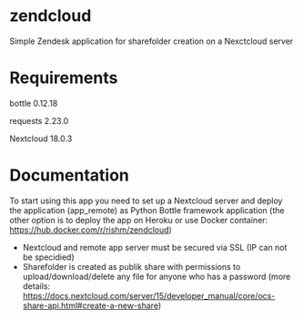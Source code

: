 # zendcloud
Simple Zendesk application for sharefolder creation on a Nexctcloud server

# Requirements
bottle 0.12.18

requests 2.23.0

Nextcloud 18.0.3

# Documentation

To start using this app you need to set up a Nextcloud server and deploy the application (app_remote) as Python Bottle framework application (the other option is to deploy the app on Heroku or use Docker container: https://hub.docker.com/r/rishm/zendcloud)

* Nextcloud and remote app server must be secured via SSL (IP can not be specidied)
* Sharefolder is created as publik share with permissions to upload/download/delete any file for anyone who has a password (more details: https://docs.nextcloud.com/server/15/developer_manual/core/ocs-share-api.html#create-a-new-share)
